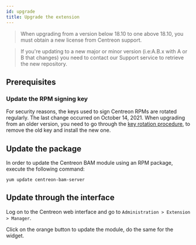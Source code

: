 ```yaml
---
id: upgrade
title: Upgrade the extension
---
```


> When upgrading from a version below 18.10 to one above 18.10, you must obtain
> a new license from Centreon support.

> If you're updating to a new major or minor version (i.e:A.B.x with A or B that
> changes) you need to contact our Support service to retrieve the new
> repository.

## Prerequisites

### Update the RPM signing key

For security reasons, the keys used to sign Centreon RPMs are rotated regularly. The last change occurred on October 14, 2021. When upgrading from an older version, you need to go through the [key rotation procedure](../security/key-rotation.html#existing-installation), to remove the old key and install the new one.

## Update the package

In order to update the Centreon BAM module using an RPM package, execute the
following command:

``` shell
yum update centreon-bam-server
```

## Update through the interface

Log on to the Centreon web interface and go to `Administration > Extension >
Manager`.

Click on the orange button to update the module, do the same for the widget.

